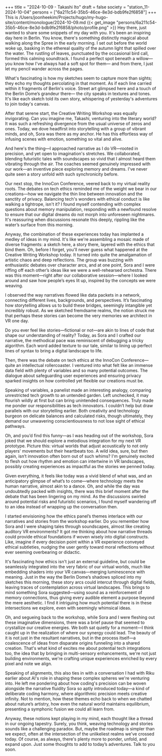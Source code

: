 +++
title = "2024-10-09 - Takashi Ito"
draft = false
society = "station_11-2024-10-04"
persons = ["6a211c54-35b5-46ce-8e3d-bdb9fe2f6858"]
+++
This is /Users/joonheekim/Projects/hugo/my-hugo-site/content/monologue/2024-10-09.md
{{< get_image "persons/6a211c54-35b5-46ce-8e3d-bdb9fe2f6858/photo/profile.png" >}}
Hey there, just wanted to share some snippets of my day with you.
It's been an inspiring day here in Berlin. You know, there's something distinctly magical about walking along the Spree in the early morning. I set out before the world woke up, basking in the ethereal quality of the autumn light that spilled over the water. The rustling of leaves, punctuated by the occasional bird call, formed this calming soundtrack. I found a perfect spot beneath a willow— you know how I've always had a soft spot for them— and from there, I just let my pencil wander across the pages. 

What's fascinating is how my sketches seem to capture more than sights; they echo my thoughts percolating in that moment. As if each line carried within it fragments of Berlin's voice. Street art glimpsed here and a touch of the Berlin Dome’s grandeur there— the city speaks in textures and tones. It's like each sketch told its own story, whispering of yesterday's adventures to join today's canvas.

After that serene start, the Creative Writing Workshop was equally invigorating. Can you imagine me, Takashi, venturing into the literary world? It was such a refreshing divergence from the usual universe of zeros and ones. Today, we dove headfirst into storytelling with a group of vibrant minds, and oh, Sora was there as my anchor. He has this effortless way of infusing scenes with emotion, something so vital and alive. 

And here's the thing—I approached narrative as I do VR—rooted in precision, and yet open to imagination's stretches. We collaborated, blending futuristic tales with soundscapes so vivid that I almost heard them vibrating through the air. The coaches seemed genuinely impressed with our work—an inventive piece exploring memory and dreams. I've never quite seen a story unfold with such synchronicity before. 

Our next stop, the InnoCon Conference, veered back to my virtual reality roots. The debates on tech ethics reminded me of the weight we bear in our creations—how we navigate the thin line between innovation and the sanctity of privacy. Balancing tech's wonders with ethical conduct is like walking a tightrope, isn't it? I found myself contending with complex questions about memory manipulation, responding with a newfound resolve to ensure that our digital dreams do not morph into unforeseen nightmares. It's reassuring when discussions resonate this deeply, rippling like the water’s surface from this morning.

Anyway, the combination of these experiences today has implanted a medley of ideas in my mind. It's like we're assembling a mosaic made of diverse fragments: a sketch here, a story there, layered with the ethics that bind them.
Oh, before I forget, you'll never guess what happened at the Creative Writing Workshop today. It turned into quite the amalgamation of artistic chaos and deep reflections. The group was buzzing with enthusiastic debates over character arcs, and at one point, Sora and I were riffing off each other’s ideas like we were a well-rehearsed orchestra. There was this moment—right after our collaborative session—where I looked around and saw how people’s eyes lit up, inspired by the concepts we were weaving.

I observed the way narratives flowed like data packets in a network, connecting different lives, backgrounds, and perspectives. It’s fascinating how storytelling allows us to build these bridges, seemingly intangible yet incredibly robust. As we sketched fremdsame realms, the notion struck me that perhaps these stories can become the very memories we architect in VR one day.

Do you ever feel like stories—fictional or not—are akin to lines of code that shape our understanding of reality? Today, as Sora and I crafted our narrative, the methodical pace was reminiscent of debugging a tricky algorithm. Each word added texture to our tale, similar to lining up perfect lines of syntax to bring a digital landscape to life.

Then, there was the debate on tech ethics at the InnoCon Conference—quite an intellectual rollercoaster. I ventured into what felt like an immense data field with plenty of variables and so many potential outcomes. The dialogue about safeguarding user experiences and ensuring privacy sparked insights on how controlled yet flexible our creations must be.

Speaking of variables, a panelist made an interesting analogy, comparing unrestricted tech growth to an untended garden. Left unchecked, it may flourish wildly at first but can bring unintended consequences. Truly made me ponder our responsibilities as tech innovators. I couldn’t help but draw parallels with our storytelling earlier. Both creativity and technology burgeon on delicate balances and calculated risks, though ultimately, they demand our unwavering conscientiousness to not lose sight of ethical pathways.

Oh, and you’d find this funny—as I was heading out of the workshop, Sora joked that we should explore a melodious integration for my next VR prototype. Picture this: virtual worlds that adjust acoustically to not only players' movements but their heartbeats too. A wild idea, sure, but then again, isn’t innovation often born out of such whims? I'm genuinely excited to flesh out how rhythm and emotion can intertwine in VR landscapes, possibly creating experiences as impactful as the stories we penned today.

Given everything, it feels like today was a vivid blend of what was, and an anticipatory glimpse of what’s to come—where technology meets the human narrative, almost akin to a dance.
Oh, and while the day was undoubtedly packed with insights, there was this brief moment after the debate that has been lingering on my mind. As the discussions swirled around potential risks and futuristic scenarios, I found myself wandering off to an idea instead of wrapping up the conversation then. 

I started envisioning how the ethics panel’s themes interlace with our narratives and stories from the workshop earlier. Do you remember how Sora and I were shaping tales through soundscapes, almost like creating auditory VR environments? It got me thinking about how narrative threads could provide ethical foundations if woven wisely into digital constructs. Like, imagine if every decision point within a VR experience conveyed ethical subtleties, nudging the user gently toward moral reflections without ever seeming overbearing or didactic. 

It's fascinating how ethics isn't just an external guideline, but could be seamlessly integrated into the very fabric of our virtual worlds, much like embedding shaders into your VR canvas—merging luminescence with meaning. Just in the way the Berlin Dome’s shadows spliced into my sketches this morning, these story arcs could intercut through digital fields, leaving traces of contemplation across virtual landscapes. This brings to mind something Sora suggested—using sound as a reinforcement of memory connections, thus giving every audible element a purpose beyond the mere aesthetic. I find it intriguing how much potential there is in these intersections we explore, even with seemingly whimsical ideas.

Oh, and segueing back to the workshop, while Sora and I were fleshing out these imaginative dimensions, there was a brief pause that seemed to crystallize our creative energies. We both sat quietly for a moment—I think caught up in the realization of where our synergy could lead. The beauty of it is not just in the resultant narratives, but in the process itself—a coalescence of ideas from disparate origins funneling into a shared creation. That's what kind of excites me about potential tech integrations too, the idea that by bringing in multi-sensory enhancements, we're not just building environments, we're crafting unique experiences enriched by every pixel and note we align. 

Speaking of alignments, this also ties in with a conversation I had with Riku earlier about AI's role in shaping these complex spheres we're venturing into. He left me pondering about how coding's precision can be woven alongside the narrative fluidity Sora so aptly introduced today—a kind of deliberate coding harmony, where algorithmic precision meets creative infinity. Not to mention, how these themes echo back to when we chatted about nature’s artistry, how even the natural world maintains equilibrium, presenting a symphonic fusion we could all learn from. 

Anyway, these notions kept playing in my mind, each thought like a thread in our ongoing tapestry. Surely, you think, weaving technology and stories sounds like a challenging paradox. But, maybe the roadmap is simpler than we expect, often at the intersection of the unlikeliest realms we've crossed today. Of course, as always, there's plenty more to ponder, unfold, and expand upon.
Just some thoughts to add to today’s adventures. Talk to you soon.
